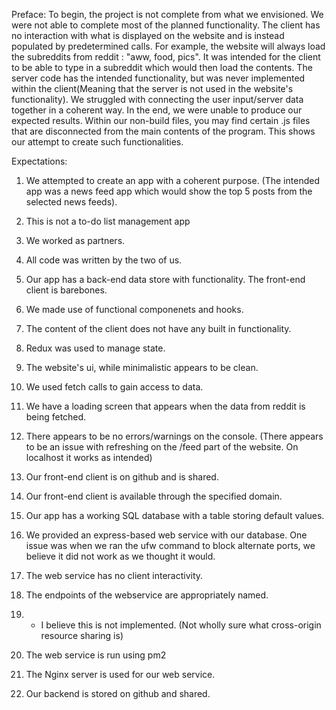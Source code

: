 Preface: To begin, the project is not complete from what we envisioned. We were not able to complete most of the planned functionality. The client has no interaction with what is displayed on the website and is instead
populated by predetermined calls. For example, the website will always load the subreddits from reddit : "aww, food, pics". It was intended for the client to be able to type in a subreddit which would then load the contents.
The server code has the intended functionality, but was never implemented within the client(Meaning that the server is not used in the website's functionality). We struggled with connecting the user input/server data
together in a coherent way. In the end, we were unable to produce our expected results. Within our non-build files, you may find certain .js files that are disconnected from the main contents of the program. This shows our
attempt to create such functionalities.

Expectations:

1. We attempted to create an app with a coherent purpose. (The intended app was a news feed app which would show the top 5
posts from the selected news feeds).

2. This is not a to-do list management app

3. We worked as partners.

4. All code was written by the two of us.

5. Our app has a back-end data store with functionality. The front-end client is barebones.

6. We made use of functional componenets and hooks.

7. The content of the client does not have any built in functionality.

8. Redux was used to manage state.

9. The website's ui, while minimalistic appears to be clean.

10. We used fetch calls to gain access to data.

11. We have a loading screen that appears when the data from reddit is being fetched.

12. There appears to be no errors/warnings on the console. (There appears to be an issue with refreshing on the /feed
part of the website. On localhost it works as intended)

13. Our front-end client is on github and is shared.

14. Our front-end client is available through the specified domain.

15. Our app has a working SQL database with a table storing default values.

16. We provided an express-based web service with our database. One issue was when we 
ran the ufw command to block alternate ports, we believe it did not work as we thought
it would. 

17. The web service has no client interactivity.

18. The endpoints of the webservice are appropriately named.

19. - I believe this is not implemented. (Not wholly sure what cross-origin resource sharing is)

20. The web service is run using pm2

21. The Nginx server is used for our web service.

22. Our backend is stored on github and shared.
